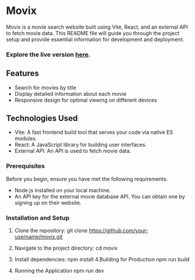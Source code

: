 # Movix

Movix is a movie search website built using Vite, React, and an external API to fetch movie data. 
This README file will guide you through the project setup and provide essential information for development and deployment. 

### Explore the live version [here]().   

## Features

- Search for movies by title
- Display detailed information about each movie
- Responsive design for optimal viewing on different devices

## Technologies Used

- Vite: A fast frontend build tool that serves your code via native ES modules.
- React: A JavaScript library for building user interfaces.
- External API: An API is used to fetch movie data. 

### Prerequisites

Before you begin, ensure you have met the following requirements:

- Node.js installed on your local machine.
- An API key for the external movie database API. You can obtain one by signing up on their website.

### Installation and Setup

1. Clone the repository:
git clone https://github.com/your-username/movix.git
2. Navigate to the project directory:
cd movix
3. Install dependencies:
npm install
4.Building for Production
npm run build

5. Running the Application
npm run dev
